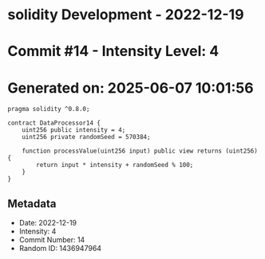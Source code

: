 ﻿# solidity Development - 2022-12-19
# Commit #14 - Intensity Level: 4
# Generated on: 2025-06-07 10:01:56
```solidity
pragma solidity ^0.8.0;

contract DataProcessor14 {
    uint256 public intensity = 4;
    uint256 private randomSeed = 570384;

    function processValue(uint256 input) public view returns (uint256) {
        return input * intensity + randomSeed % 100;
    }
}
```
## Metadata
- Date: 2022-12-19
- Intensity: 4
- Commit Number: 14
- Random ID: 1436947964
